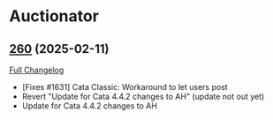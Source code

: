 # Auctionator

## [260](https://github.com/Auctionator/Auctionator/tree/260) (2025-02-11)
[Full Changelog](https://github.com/Auctionator/Auctionator/compare/259...260) 

- [Fixes #1631] Cata Classic: Workaround to let users post  
- Revert "Update for Cata 4.4.2 changes to AH" (update not out yet)  
- Update for Cata 4.4.2 changes to AH  
